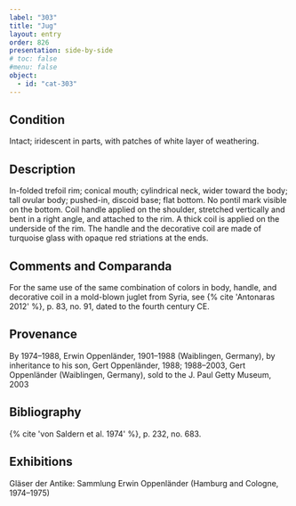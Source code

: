 ```yaml
---
label: "303"
title: "Jug"
layout: entry
order: 826
presentation: side-by-side
# toc: false
#menu: false 
object:
  - id: "cat-303"
---
```


## Condition

Intact; iridescent in parts, with patches of white layer of weathering.

## Description

In-folded trefoil rim; conical mouth; cylindrical neck, wider toward the body; tall ovular body; pushed-in, discoid base; flat bottom. No pontil mark visible on the bottom. Coil handle applied on the shoulder, stretched vertically and bent in a right angle, and attached to the rim. A thick coil is applied on the underside of the rim. The handle and the decorative coil are made of turquoise glass with opaque red striations at the ends.

## Comments and Comparanda

For the same use of the same combination of colors in body, handle, and decorative coil in a mold-blown juglet from Syria, see {% cite 'Antonaras 2012' %}, p. 83, no. 91, dated to the fourth century CE.

## Provenance

By 1974–1988, Erwin Oppenländer, 1901–1988 (Waiblingen, Germany), by inheritance to his son, Gert Oppenländer, 1988; 1988–2003, Gert Oppenländer (Waiblingen, Germany), sold to the J. Paul Getty Museum, 2003

## Bibliography

{% cite 'von Saldern et al. 1974' %}, p. 232, no. 683.

## Exhibitions

Gläser der Antike: Sammlung Erwin Oppenländer (Hamburg and Cologne, 1974–1975)